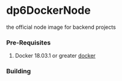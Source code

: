 # dp6DockerNode
the official node image for backend projects

### Pre-Requisites

1. Docker 18.03.1 or greater [docker](https://www.docker.com/)

### Building

